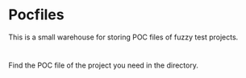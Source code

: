 # Pocfiles
This is a small warehouse for storing POC files of fuzzy test projects.
#
Find the POC file of the project you need in the directory.

